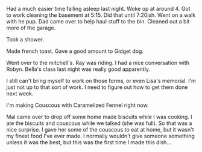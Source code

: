 Had a much easier time falling asleep last night. Woke up at around 4. Got to work cleaning the basement at 5:15. Did that until 7:20ish. Went on a walk with he pup. Dad came over to help haul stuff to the bin. Cleaned out a bit more of the garage. 

Took a shower.

Made french toast. Gave a good amount to Gidget dog. 

Went over to the mitchell's. Ray was riding. I had a nice conversation with Robyn. Bella's class last night was really good apparently. 

I still can't bring myself to work on those forms, or even Lisa's memorial. I'm just not up to that sort of work. I need to figure out how to get them done next week. 

I'm making Couscous with Caramelized Fennel right now. 

Mal came over to drop off some home made biscuits while I was cooking. I ate the biscuits and couscous while we talked (she was full). So that was a nice surprise. I gave her some of the couscous to eat at home, but it wasn't my finest food I've ever made. I normally wouldn't give someone something unless it was the best, but this was the first time I made this dish... 